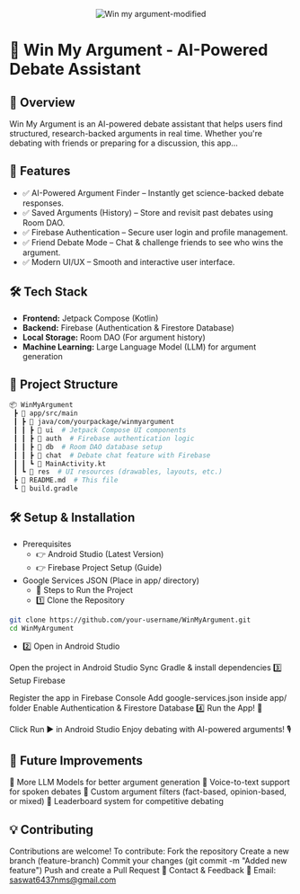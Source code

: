 <p align="center">
  <img src="https://github.com/user-attachments/assets/37f18fd6-ae9c-4588-b39c-ba33285f6357" alt="Win my argument-modified">
</p>

# 📌 Win My Argument - AI-Powered Debate Assistant

## 📝 Overview
Win My Argument is an AI-powered debate assistant that helps users find structured, research-backed arguments in real time. Whether you're debating with friends or preparing for a discussion, this app...

## 🚀 Features
- ✅ AI-Powered Argument Finder – Instantly get science-backed debate responses.
- ✅ Saved Arguments (History) – Store and revisit past debates using Room DAO.
- ✅ Firebase Authentication – Secure user login and profile management.
- ✅ Friend Debate Mode – Chat & challenge friends to see who wins the argument.
- ✅ Modern UI/UX – Smooth and interactive user interface.

## 🛠️ Tech Stack
- **Frontend:** Jetpack Compose (Kotlin)
- **Backend:** Firebase (Authentication & Firestore Database)
- **Local Storage:** Room DAO (For argument history)
- **Machine Learning:** Large Language Model (LLM) for argument generation

## 📂 Project Structure
```bash
📦 WinMyArgument  
 ┣ 📂 app/src/main  
 ┃ ┣ 📂 java/com/yourpackage/winmyargument  
 ┃ ┃ ┣ 📂 ui  # Jetpack Compose UI components  
 ┃ ┃ ┣ 📂 auth  # Firebase authentication logic  
 ┃ ┃ ┣ 📂 db  # Room DAO database setup  
 ┃ ┃ ┣ 📂 chat  # Debate chat feature with Firebase  
 ┃ ┃ ┗ 📜 MainActivity.kt  
 ┃ ┗ 📂 res  # UI resources (drawables, layouts, etc.)  
 ┣ 📜 README.md  # This file  
 ┗ 📜 build.gradle
```
## 🛠️ Setup & Installation
- Prerequisites
  - 👉 Android Studio (Latest Version)
  - 👉 Firebase Project Setup (Guide)
- Google Services JSON (Place in app/ directory)
  - 🔹 Steps to Run the Project
  - 1️⃣ Clone the Repository
 

```bash
git clone https://github.com/your-username/WinMyArgument.git
cd WinMyArgument
```
  - 2️⃣ Open in Android Studio

Open the project in Android Studio
Sync Gradle & install dependencies
3️⃣ Setup Firebase

Register the app in Firebase Console
Add google-services.json inside app/ folder
Enable Authentication & Firestore Database
4️⃣ Run the App! 🚀

Click Run ▶️ in Android Studio
Enjoy debating with AI-powered arguments! 🎙️


## 📌 Future Improvements
 🔹 More LLM Models for better argument generation
 🔹 Voice-to-text support for spoken debates
 🔹 Custom argument filters (fact-based, opinion-based, or mixed)
 🔹 Leaderboard system for competitive debating

## 💡 Contributing
  Contributions are welcome! To contribute:
  Fork the repository
  Create a new branch (feature-branch)
  Commit your changes (git commit -m "Added new feature")
  Push and create a Pull Request
  📧 Contact & Feedback
  📩 Email: saswat6437nms@gmail.com
  
